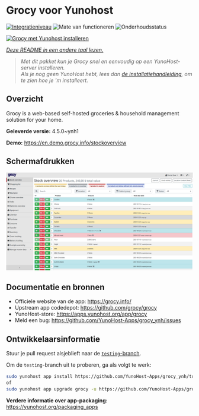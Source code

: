 <!--
NB: Deze README is automatisch gegenereerd door <https://github.com/YunoHost/apps/tree/master/tools/readme_generator>
Hij mag NIET handmatig aangepast worden.
-->

# Grocy voor Yunohost

[![Integratieniveau](https://apps.yunohost.org/badge/integration/grocy)](https://ci-apps.yunohost.org/ci/apps/grocy/)
![Mate van functioneren](https://apps.yunohost.org/badge/state/grocy)
![Onderhoudsstatus](https://apps.yunohost.org/badge/maintained/grocy)

[![Grocy met Yunohost installeren](https://install-app.yunohost.org/install-with-yunohost.svg)](https://install-app.yunohost.org/?app=grocy)

*[Deze README in een andere taal lezen.](./ALL_README.md)*

> *Met dit pakket kun je Grocy snel en eenvoudig op een YunoHost-server installeren.*  
> *Als je nog geen YunoHost hebt, lees dan [de installatiehandleiding](https://yunohost.org/install), om te zien hoe je 'm installeert.*

## Overzicht

Grocy is a web-based self-hosted groceries & household management solution for your home.

**Geleverde versie:** 4.5.0~ynh1

**Demo:** <https://en.demo.grocy.info/stockoverview>

## Schermafdrukken

![Schermafdrukken van Grocy](./doc/screenshots/stock-en.png)

## Documentatie en bronnen

- Officiele website van de app: <https://grocy.info/>
- Upstream app codedepot: <https://github.com/grocy/grocy>
- YunoHost-store: <https://apps.yunohost.org/app/grocy>
- Meld een bug: <https://github.com/YunoHost-Apps/grocy_ynh/issues>

## Ontwikkelaarsinformatie

Stuur je pull request alsjeblieft naar de [`testing`-branch](https://github.com/YunoHost-Apps/grocy_ynh/tree/testing).

Om de `testing`-branch uit te proberen, ga als volgt te werk:

```bash
sudo yunohost app install https://github.com/YunoHost-Apps/grocy_ynh/tree/testing --debug
of
sudo yunohost app upgrade grocy -u https://github.com/YunoHost-Apps/grocy_ynh/tree/testing --debug
```

**Verdere informatie over app-packaging:** <https://yunohost.org/packaging_apps>
